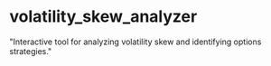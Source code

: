 # volatility_skew_analyzer
"Interactive tool for analyzing volatility skew and identifying options strategies."
